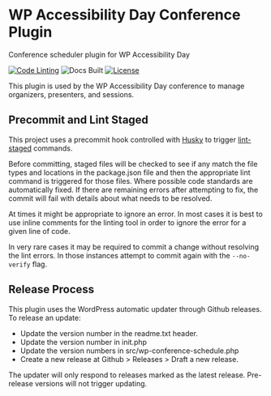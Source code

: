 # WP Accessibility Day Conference Plugin

Conference scheduler plugin for WP Accessibility Day

[![Code Linting](https://github.com/WP-Accessibility-Day/conference/actions/workflows/main.yml/badge.svg)](https://github.com/WP-Accessibility-Day/conference/actions/workflows/main.yml)  ![Docs Built](https://github.com/WP-Accessibility-Day/conference/actions/workflows/build-docs.yml/badge.svg)  [![License](https://img.shields.io/badge/license-GPL--2.0%2B-green.svg)](https://www.gnu.org/license/gpl-2.0.html)

This plugin is used by the WP Accessibility Day conference to manage organizers, presenters, and sessions.

## Precommit and Lint Staged

This project uses a precommit hook controlled with [Husky](https://www.npmjs.com/package/husky) to trigger [lint-staged](https://www.npmjs.com/package/lint-staged) commands.

Before committing, staged files will be checked to see if any match the file types and locations in the package.json file and then the appropriate lint command is triggered for those files. Where possible code standards are automatically fixed. If there are remaining errors after attempting to fix, the commit will fail with details about what needs to be resolved.

At times it might be appropriate to ignore an error. In most cases it is best to use inline comments for the linting tool in order to ignore the error for a given line of code.

In very rare cases it may be required to commit a change without resolving the lint errors. In those instances attempt to commit again with the `--no-verify` flag.

## Release Process

This plugin uses the WordPress automatic updater through Github releases. To release an update:

* Update the version number in the readme.txt header.
* Update the version number in init.php
* Update the version numbers in src/wp-conference-schedule.php
* Create a new release at Github > Releases > Draft a new release.

The updater will only respond to releases marked as the latest release. Pre-release versions will not trigger updating.